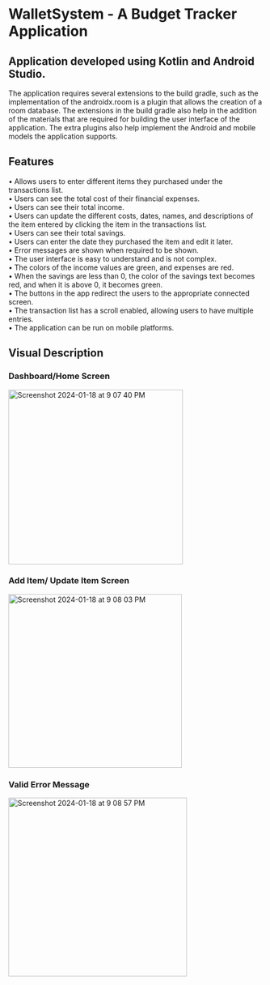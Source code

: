# WalletSystem - A Budget Tracker Application

## Application developed using Kotlin and Android Studio.
The application requires several extensions to the build gradle, such as the implementation of the androidx.room is a plugin that allows the creation of a room database. The extensions in the build gradle also help in the addition of the materials that are required for building the user interface of the application. The extra plugins also help implement the Android and mobile models the application supports.

## Features
• Allows users to enter different items they purchased under the transactions list.  
• Users can see the total cost of their financial expenses.  
• Users can see their total income.  
• Users can update the different costs, dates, names, and descriptions of the item entered by clicking the item in the transactions list.   
• Users can see their total savings.  
• Users can enter the date they purchased the item and edit it later.  
• Error messages are shown when required to be shown.  
• The user interface is easy to understand and is not complex.  
• The colors of the income values are green, and expenses are red.  
• When the savings are less than 0, the color of the savings text becomes red, and when it is above 0, it becomes green.   
• The buttons in the app redirect the users to the appropriate connected screen.  
• The transaction list has a scroll enabled, allowing users to have multiple entries.  
• The application can be run on mobile platforms.  

## Visual Description 
### Dashboard/Home Screen
<img width="345" alt="Screenshot 2024-01-18 at 9 07 40 PM" src="https://github.com/tanishv12/WalletSystem/assets/65863468/8b31b70d-34a1-4053-8fa1-6dbd71b74edc">

### Add Item/ Update Item Screen
<img width="343" alt="Screenshot 2024-01-18 at 9 08 03 PM" src="https://github.com/tanishv12/WalletSystem/assets/65863468/a9e2ae90-e855-4b95-ad7d-47e2853c49bb">

### Valid Error Message
<img width="353" alt="Screenshot 2024-01-18 at 9 08 57 PM" src="https://github.com/tanishv12/WalletSystem/assets/65863468/0801dc2a-36ec-4890-9d01-8a7d6551b985">
























